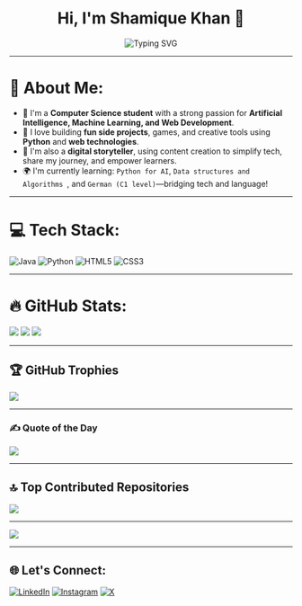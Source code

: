 <h1 align="center">Hi, I'm Shamique Khan 👋</h1>
<p align="center">
  <img src="https://readme-typing-svg.herokuapp.com?font=Fira+Code&pause=1000&color=F76E6E&center=true&vCenter=true&width=435&lines=CS+Student+%7C+AI+%26+ML+Explorer;Python+Dev+%7C+Frontend+Learner;Content+Creator+%7C+Always+Learning" alt="Typing SVG" />
</p>

---

# 💫 About Me:

- 🧠 I'm a **Computer Science student** with a strong passion for **Artificial Intelligence, Machine Learning, and Web Development**.
- 🚀 I love building **fun side projects**, games, and creative tools using **Python** and **web technologies**.
- 🎥 I'm also a **digital storyteller**, using content creation to simplify tech, share my journey, and empower learners.
- 🌍 I'm currently learning: `Python for AI`, `Data structures and Algorithms `, and `German (C1 level)`—bridging tech and language!

---

# 💻 Tech Stack:
![Java](https://img.shields.io/badge/java-%23ED8B00.svg?style=for-the-badge&logo=openjdk&logoColor=white) 
![Python](https://img.shields.io/badge/python-3670A0?style=for-the-badge&logo=python&logoColor=ffdd54) 
![HTML5](https://img.shields.io/badge/html5-%23E34F26.svg?style=for-the-badge&logo=html5&logoColor=white) 
![CSS3](https://img.shields.io/badge/css3-%231572B6.svg?style=for-the-badge&logo=css3&logoColor=white)

---

# 🔥 GitHub Stats:
![](https://github-readme-stats.vercel.app/api?username=shamiquekhan&theme=react&hide_border=false&include_all_commits=true&count_private=true)
![](https://github-readme-streak-stats.herokuapp.com/?user=shamiquekhan&theme=react&hide_border=false)
![](https://github-readme-stats.vercel.app/api/top-langs/?username=shamiquekhan&theme=react&hide_border=false&layout=compact)

---

## 🏆 GitHub Trophies
![](https://github-profile-trophy.vercel.app/?username=shamiquekhan&theme=darkhub&no-frame=true&margin-w=4)

---

### ✍️ Quote of the Day
![](https://quotes-github-readme.vercel.app/api?type=horizontal&theme=dark)

---

## 🔝 Top Contributed Repositories
![](https://github-contributor-stats.vercel.app/api?username=shamiquekhan&limit=5&theme=react&combine_all_yearly_contributions=true)

---

[![](https://visitcount.itsvg.in/api?id=shamiquekhan&icon=0&color=4)](https://visitcount.itsvg.in)

---

## 🌐 Let's Connect:

[![LinkedIn](https://img.shields.io/badge/LinkedIn-%230077B5.svg?style=flat-square&logo=linkedin&logoColor=white)](https://linkedin.com/in/shamique-khan) 
[![Instagram](https://img.shields.io/badge/Instagram-%23E4405F.svg?style=flat-square&logo=instagram&logoColor=white)](https://instagram.com/khan.shamique_18) 
[![X](https://img.shields.io/badge/X-%23000000.svg?style=flat-square&logo=X&logoColor=white)](https://x.com/Shamique_1810)
